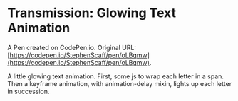 # Transmission: Glowing Text Animation

A Pen created on CodePen.io. Original URL: [https://codepen.io/StephenScaff/pen/oLBqmw](https://codepen.io/StephenScaff/pen/oLBqmw).

A little glowing text animation.
First, some js to wrap each letter in a span.
Then a keyframe animation, with animation-delay mixin, lights up each letter in succession. 